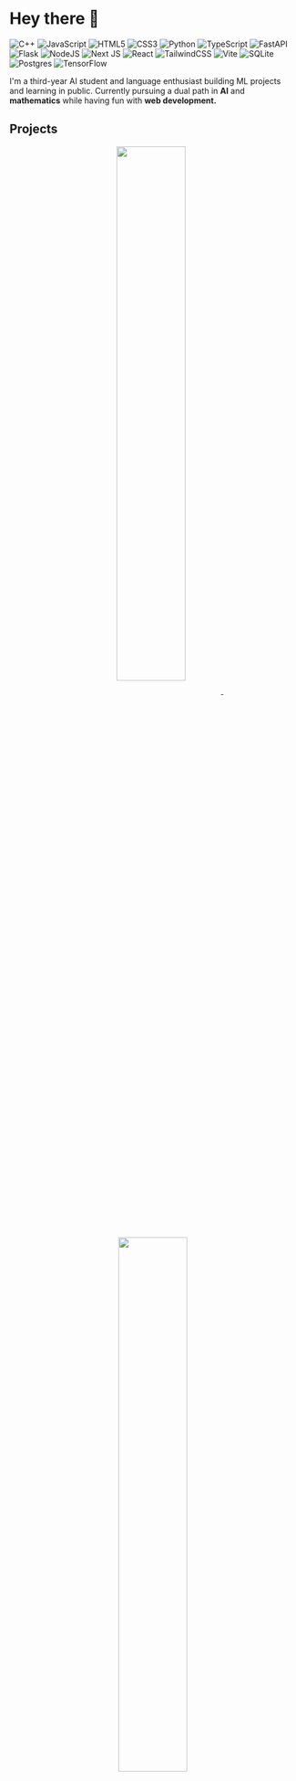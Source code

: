 
# Hey there 👋
![C++](https://img.shields.io/badge/c++-%2300599C.svg?style=flat&logo=c%2B%2B&logoColor=white) ![JavaScript](https://img.shields.io/badge/javascript-%23323330.svg?style=flat&logo=javascript&logoColor=%23F7DF1E) ![HTML5](https://img.shields.io/badge/html5-%23E34F26.svg?style=flat&logo=html5&logoColor=white) ![CSS3](https://img.shields.io/badge/css3-%231572B6.svg?style=flat&logo=css3&logoColor=white) ![Python](https://img.shields.io/badge/python-3670A0?style=flat&logo=python&logoColor=ffdd54) ![TypeScript](https://img.shields.io/badge/typescript-%23007ACC.svg?style=flat&logo=typescript&logoColor=white) ![FastAPI](https://img.shields.io/badge/FastAPI-005571?style=flat&logo=fastapi) ![Flask](https://img.shields.io/badge/flask-%23000.svg?style=flat&logo=flask&logoColor=white) ![NodeJS](https://img.shields.io/badge/node.js-6DA55F?style=flat&logo=node.js&logoColor=white) ![Next JS](https://img.shields.io/badge/Next-black?style=flat&logo=next.js&logoColor=white) ![React](https://img.shields.io/badge/react-%2320232a.svg?style=flat&logo=react&logoColor=%2361DAFB) ![TailwindCSS](https://img.shields.io/badge/tailwindcss-%2338B2AC.svg?style=flat&logo=tailwind-css&logoColor=white) ![Vite](https://img.shields.io/badge/vite-%23646CFF.svg?style=flat&logo=vite&logoColor=white) ![SQLite](https://img.shields.io/badge/sqlite-%2307405e.svg?style=flat&logo=sqlite&logoColor=white) ![Postgres](https://img.shields.io/badge/postgres-%23316192.svg?style=flat&logo=postgresql&logoColor=white) ![TensorFlow](https://img.shields.io/badge/TensorFlow-%23FF6F00.svg?style=flat&logo=TensorFlow&logoColor=white)

I'm a third-year AI student and language enthusiast building ML projects and learning in public. Currently pursuing a dual path in **AI** and **mathematics** while having fun with **web development.**

## Projects
<p align="center">
<a href="https://github.com/MaoMao-Corp/MaoMao-dict">
<img width='49%' align="center"src="https://github-readme-stats.vercel.app/api/pin/?username=MaoMao-Corp&repo=MaoMao-dict&border_color=02D892&bg_color=0D1117&title_color=C9D1D9&text_color=8B949E&icon_color=02D892" />
</a>
<span>&nbsp;</span>
<a href="https://github.com/MaoMao-Corp/MaoMao-dict-backend">
<img width='49%' align="center"src="https://github-readme-stats.vercel.app/api/pin/?username=MaoMao-Corp&repo=MaoMao-dict-backend&border_color=02D892&bg_color=0D1117&title_color=C9D1D9&text_color=8B949E&icon_color=02D892" />
</a>
</p>

<p align="center">
<a href="https://github.com/Discomanfulanito/Automated-Assignment-System">
<img width='49%' align="center"src="https://github-readme-stats.vercel.app/api/pin/?username=Discomanfulanito&repo=Automated-Assignment-System&border_color=02D892&bg_color=0D1117&title_color=C9D1D9&text_color=8B949E&icon_color=02D892" />
</a>
<span>&nbsp;</span>
<a href="https://github.com/Discomanfulanito/Pokefetch">
<img width='49%' align="center"src="https://github-readme-stats.vercel.app/api/pin/?username=Discomanfulanito&repo=Pokefetch&border_color=02D892&bg_color=0D1117&title_color=C9D1D9&text_color=8B949E&icon_color=02D892" />
</a>
</p>


## Community
Member and Owner of [MaoMao Corp](https://github.com/MaoMao-Corp)

Active volunteer maintainer for Anna's Archive. 

Languages: **Spanish, Catalan, English.**
# 📊 GitHub Stats:
![](https://github-readme-stats.vercel.app/api?username=discomanfulanito&theme=aura&hide_border=false&include_all_commits=true&count_private=true)<br/>
![](https://nirzak-streak-stats.vercel.app/?user=discomanfulanito&theme=aura&hide_border=false)<br/>
![](https://github-readme-stats.vercel.app/api/top-langs/?username=discomanfulanito&theme=aura&hide_border=false&include_all_commits=true&count_private=true&layout=compact)
## Let's connect
Open to collaborations and questions about my work

[![LinkedIn](https://img.shields.io/badge/LinkedIn-%230077B5.svg?logo=linkedin&logoColor=white)](https://linkedin.com/in/pablo-necpas-alba-091269182) [![email](https://img.shields.io/badge/Email-D14836?logo=gmail&logoColor=white)](mailto:pablonecpas@proton.me) 


<!-- Proudly created with GPRM ( https://gprm.itsvg.in ) -->
